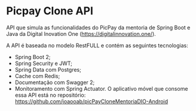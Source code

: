 # Picpay Clone API

API que simula as funcionalidades do PicPay da mentoria de Spring Boot e Java da Digital Inovation One (https://digitalinnovation.one/).

A API é baseada no modelo RestFULL e contém as seguintes tecnologias:

- Spring Boot 2;
- Spring Security e JWT;
- Spring Data com Postgres;
- Cache com Redis;
- Documentação com Swagger 2;
- Monitoramento com Spring Actuator.
O aplicativo móvel que consome essa API está no repositório: https://github.com/joaooab/picPayCloneMentoriaDIO-Android
